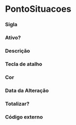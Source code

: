 # PontoSituacoes

### Sigla 
<!-- Sigla -->
### Ativo? 
<!-- Ativo -->
### Descrição 
<!-- Descricao -->
### Tecla de atalho 
<!-- TeclaAtalho -->
### Cor 
<!-- Cor -->
### Data da Alteração 
<!-- DtAlter -->
### Totalizar? 
<!-- Totalizar -->
### Código externo 
<!-- CdExterno -->
